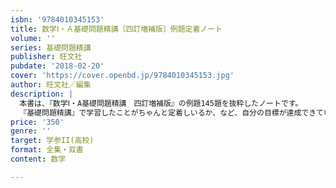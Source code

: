 ```yaml
---
isbn: '9784010345153'
title: 数学Ⅰ・Ａ基礎問題精講〔四訂増補版〕例題定着ノート
volume: ''
series: 基礎問題精講
publisher: 旺文社
pubdate: '2018-02-20'
cover: 'https://cover.openbd.jp/9784010345153.jpg'
author: 旺文社／編集
description: |
  本書は、『数学Ⅰ・A基礎問題精講　四訂増補版』の例題145題を抜粋したノートです。
  『基礎問題精講』で学習したことがちゃんと定着しいるか、など、自分の目標が達成できているかの確認に最適です。
price: '350'
genre: ''
target: 学参II(高校)
format: 全集・双書
content: 数学

---
```

